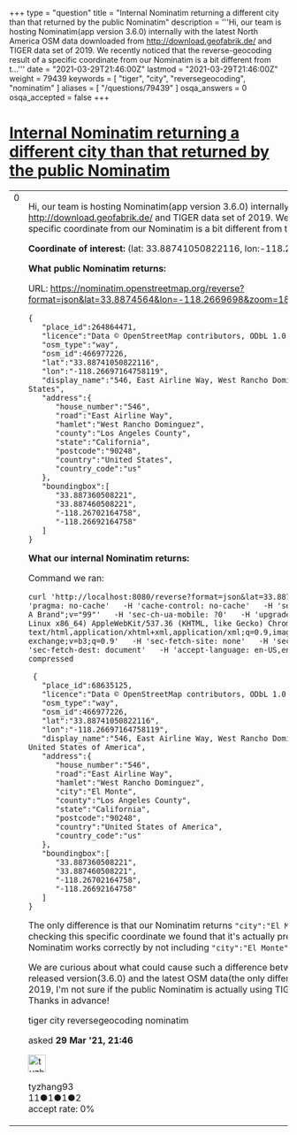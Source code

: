 +++
type = "question"
title = "Internal Nominatim returning a different city than that returned by the public Nominatim"
description = '''Hi, our team is hosting Nominatim(app version 3.6.0) internally with the latest North America OSM data downloaded from http://download.geofabrik.de/ and TIGER data set of 2019. We recently noticed that the reverse-geocoding result of a specific coordinate from our Nominatim is a bit different from t...'''
date = "2021-03-29T21:46:00Z"
lastmod = "2021-03-29T21:46:00Z"
weight = 79439
keywords = [ "tiger", "city", "reversegeocoding", "nominatim" ]
aliases = [ "/questions/79439" ]
osqa_answers = 0
osqa_accepted = false
+++

<div class="headNormal">

# [Internal Nominatim returning a different city than that returned by the public Nominatim](/questions/79439/internal-nominatim-returning-a-different-city-than-that-returned-by-the-public-nominatim)

</div>

<div id="main-body">

<div id="askform">

<table id="question-table" style="width:100%;">
<colgroup>
<col style="width: 50%" />
<col style="width: 50%" />
</colgroup>
<tbody>
<tr>
<td style="width: 30px; vertical-align: top"><div class="vote-buttons">
<span id="post-79439-upvote" class="ajax-command post-vote up" rel="nofollow" title="I like this post (click again to cancel)"> </span>
<div id="post-79439-score" class="post-score" title="current number of votes">
0
</div>
<span id="post-79439-downvote" class="ajax-command post-vote down" rel="nofollow" title="I dont like this post (click again to cancel)"> </span> <span id="favorite-mark" class="ajax-command favorite-mark" rel="nofollow" title="mark/unmark this question as favorite (click again to cancel)"> </span>
<div id="favorite-count" class="favorite-count">
&#10;</div>
</div></td>
<td><div id="item-right">
<div class="question-body">
<p>Hi, our team is hosting Nominatim(app version 3.6.0) internally with the latest North America OSM data downloaded from <a href="http://download.geofabrik.de/">http://download.geofabrik.de/</a> and TIGER data set of 2019. We recently noticed that the reverse-geocoding result of a specific coordinate from our Nominatim is a bit different from that of the public Nominatim.</p>
<p><strong>Coordinate of interest:</strong> (lat: 33.88741050822116, lon:-118.26697164758119)</p>
<p><strong>What public Nominatim returns:</strong></p>
<p>URL: <a href="https://nominatim.openstreetmap.org/reverse?format=json&amp;lat=33.8874564&amp;lon=-118.2669698&amp;zoom=18&amp;addressdetails=1#">https://nominatim.openstreetmap.org/reverse?format=json&amp;lat=33.8874564&amp;lon=-118.2669698&amp;zoom=18&amp;addressdetails=1#</a></p>
<pre><code>{
   &quot;place_id&quot;:264864471,
   &quot;licence&quot;:&quot;Data © OpenStreetMap contributors, ODbL 1.0. https://osm.org/copyright&quot;,
   &quot;osm_type&quot;:&quot;way&quot;,
   &quot;osm_id&quot;:466977226,
   &quot;lat&quot;:&quot;33.88741050822116&quot;,
   &quot;lon&quot;:&quot;-118.26697164758119&quot;,
   &quot;display_name&quot;:&quot;546, East Airline Way, West Rancho Dominguez, Los Angeles County, California, 90248, United States&quot;,
   &quot;address&quot;:{
      &quot;house_number&quot;:&quot;546&quot;,
      &quot;road&quot;:&quot;East Airline Way&quot;,
      &quot;hamlet&quot;:&quot;West Rancho Dominguez&quot;,
      &quot;county&quot;:&quot;Los Angeles County&quot;,
      &quot;state&quot;:&quot;California&quot;,
      &quot;postcode&quot;:&quot;90248&quot;,
      &quot;country&quot;:&quot;United States&quot;,
      &quot;country_code&quot;:&quot;us&quot;
   },
   &quot;boundingbox&quot;:[
      &quot;33.887360508221&quot;,
      &quot;33.887460508221&quot;,
      &quot;-118.26702164758&quot;,
      &quot;-118.26692164758&quot;
   ]
}</code></pre>
<p><strong>What our internal Nominatim returns:</strong></p>
<p>Command we ran:</p>
<pre><code>curl &#39;http://localhost:8080/reverse?format=json&amp;lat=33.8874564&amp;lon=-118.2669698&amp;zoom=18&amp;addressdetails=1&#39; -H &#39;pragma: no-cache&#39;   -H &#39;cache-control: no-cache&#39;   -H &#39;sec-ch-ua: &quot;Google Chrome&quot;;v=&quot;89&quot;, &quot;Chromium&quot;;v=&quot;89&quot;, &quot;;Not A Brand&quot;;v=&quot;99&quot;&#39;   -H &#39;sec-ch-ua-mobile: ?0&#39;   -H &#39;upgrade-insecure-requests: 1&#39;   -H &#39;user-agent: Mozilla/5.0 (X11; Linux x86_64) AppleWebKit/537.36 (KHTML, like Gecko) Chrome/89.0.4389.90 Safari/537.36&#39;   -H &#39;accept: text/html,application/xhtml+xml,application/xml;q=0.9,image/avif,image/webp,image/apng,*/*;q=0.8,application/signed-exchange;v=b3;q=0.9&#39;   -H &#39;sec-fetch-site: none&#39;   -H &#39;sec-fetch-mode: navigate&#39;   -H &#39;sec-fetch-user: ?1&#39;   -H &#39;sec-fetch-dest: document&#39;   -H &#39;accept-language: en-US,en;q=0.9,ru-RU;q=0.8,ru;q=0.7,es-MX;q=0.6,es;q=0.5&#39;   --compressed
&#10; {
   &quot;place_id&quot;:68635125,
   &quot;licence&quot;:&quot;Data © OpenStreetMap contributors, ODbL 1.0. https://osm.org/copyright&quot;,
   &quot;osm_type&quot;:&quot;way&quot;,
   &quot;osm_id&quot;:466977226,
   &quot;lat&quot;:&quot;33.88741050822116&quot;,
   &quot;lon&quot;:&quot;-118.26697164758119&quot;,
   &quot;display_name&quot;:&quot;546, East Airline Way, West Rancho Dominguez, El Monte, Los Angeles County, California, 90248, United States of America&quot;,
   &quot;address&quot;:{
      &quot;house_number&quot;:&quot;546&quot;,
      &quot;road&quot;:&quot;East Airline Way&quot;,
      &quot;hamlet&quot;:&quot;West Rancho Dominguez&quot;,
      &quot;city&quot;:&quot;El Monte&quot;,
      &quot;county&quot;:&quot;Los Angeles County&quot;,
      &quot;state&quot;:&quot;California&quot;,
      &quot;postcode&quot;:&quot;90248&quot;,
      &quot;country&quot;:&quot;United States of America&quot;,
      &quot;country_code&quot;:&quot;us&quot;
   },
   &quot;boundingbox&quot;:[
      &quot;33.887360508221&quot;,
      &quot;33.887460508221&quot;,
      &quot;-118.26702164758&quot;,
      &quot;-118.26692164758&quot;
   ]
}</code></pre>
<p>The only difference is that our Nominatim returns <code>"city":"El Monte"</code> while the public one doesn't, however when visually checking this specific coordinate we found that it's actually pretty far from <code>El Monte city</code>, so in this case, the public Nominatim works correctly by not including <code>"city":"El Monte"</code> in the result.</p>
<p>We are curious about what could cause such a difference between the results, since our internal Nominatim is using the latest released version(3.6.0) and the latest OSM data(the only difference I could think of is that we're using TIGER data set of 2019, I'm not sure if the public Nominatim is actually using TIGER data set), we'd like to get some help from the community:) Thanks in advance!</p>
</div>
<div id="question-tags" class="tags-container tags">
<span class="post-tag tag-link-tiger" rel="tag" title="see questions tagged &#39;tiger&#39;">tiger</span> <span class="post-tag tag-link-city" rel="tag" title="see questions tagged &#39;city&#39;">city</span> <span class="post-tag tag-link-reversegeocoding" rel="tag" title="see questions tagged &#39;reversegeocoding&#39;">reversegeocoding</span> <span class="post-tag tag-link-nominatim" rel="tag" title="see questions tagged &#39;nominatim&#39;">nominatim</span>
</div>
<div id="question-controls" class="post-controls">
&#10;</div>
<div class="post-update-info-container">
<div class="post-update-info post-update-info-user">
<p>asked <strong>29 Mar '21, 21:46</strong></p>
<img src="https://secure.gravatar.com/avatar/93297ac8f7966d189c78d26c1443d949?s=32&amp;d=identicon&amp;r=g" class="gravatar" width="32" height="32" alt="tyzhang93&#39;s gravatar image" />
<p><span>tyzhang93</span><br />
<span class="score" title="11 reputation points">11</span><span title="1 badges"><span class="badge1">●</span><span class="badgecount">1</span></span><span title="1 badges"><span class="silver">●</span><span class="badgecount">1</span></span><span title="2 badges"><span class="bronze">●</span><span class="badgecount">2</span></span><br />
<span class="accept_rate" title="Rate of the user&#39;s accepted answers">accept rate:</span> <span title="tyzhang93 has no accepted answers">0%</span></p>
</div>
</div>
<div id="comments-container-79439" class="comments-container">
&#10;</div>
<div id="comment-tools-79439" class="comment-tools">
&#10;</div>
<div class="clear">
&#10;</div>
<div id="comment-79439-form-container" class="comment-form-container">
&#10;</div>
<div class="clear">
&#10;</div>
</div></td>
</tr>
</tbody>
</table>

</div>

</div>

